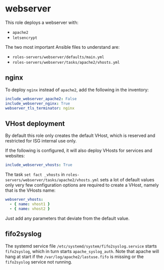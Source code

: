 webserver
=========

This role deploys a webserver with:

- `apache2`
- `letsencrypt`

The two most important Ansible files to understand are:

- `roles-servers/webserver/defaults/main.yml`
- `roles-servers/webserver/tasks/apache2/vhosts.yml`

nginx
-----

To deploy `nginx` instead of `apache2`, add the following in the inventory:

```yaml
include_webserver_apache2: False
include_webserver_nginx: True
webserver_tls_terminator: nginx
```

VHost deployment
----------------

By default this role only creates the default VHost, which is reserved and restricted for ISG internal use only.

If the following is configured, it will also deploy VHosts for services and websites:

```yaml
include_webserver_vhosts: True
```

The task `set fact _vhosts` in `roles-servers/webserver/tasks/apache2/vhosts.yml` sets a lot of default values  
only very few configuration options are required to create a VHost, namely that is the VHosts name:

```yaml
webserver_vhosts:
  - { name: vhost1 }
  - { name: vhost2 }
```

Just add any parameters that deviate from the default value.

fifo2syslog
-----------

The systemd service file `/etc/systemd/system/fifo2syslog.service` starts `fifo2syslog`, which in turn starts `apache_syslog_auth`. Note that apache will hang at start if the `/var/log/apache2/lastuse.fifo` is missing or the `fifo2syslog` service not running.
